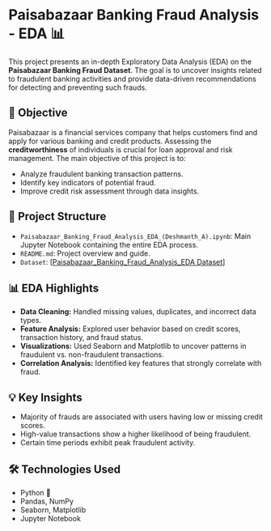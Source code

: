 # Paisabazaar Banking Fraud Analysis - EDA 📊

This project presents an in-depth Exploratory Data Analysis (EDA) on the **Paisabazaar Banking Fraud Dataset**. The goal is to uncover insights related to fraudulent banking activities and provide data-driven recommendations for detecting and preventing such frauds.

## 📌 Objective

Paisabazaar is a financial services company that helps customers find and apply for various banking and credit products. Assessing the **creditworthiness** of individuals is crucial for loan approval and risk management. The main objective of this project is to:

- Analyze fraudulent banking transaction patterns.
- Identify key indicators of potential fraud.
- Improve credit risk assessment through data insights.

## 📁 Project Structure

- `Paisabazaar_Banking_Fraud_Analysis_EDA_(Deshmanth_A).ipynb`: Main Jupyter Notebook containing the entire EDA process.
- `README.md`: Project overview and guide.
- `Dataset`: [[Paisabazaar_Banking_Fraud_Analysis_EDA Dataset](https://drive.google.com/file/d/1P7f1fa0v3hmp5Lc3pbzfVRKOoxY9B66B/view)]

## 📊 EDA Highlights

- **Data Cleaning:** Handled missing values, duplicates, and incorrect data types.
- **Feature Analysis:** Explored user behavior based on credit scores, transaction history, and fraud status.
- **Visualizations:** Used Seaborn and Matplotlib to uncover patterns in fraudulent vs. non-fraudulent transactions.
- **Correlation Analysis:** Identified key features that strongly correlate with fraud.

## 💡 Key Insights

- Majority of frauds are associated with users having low or missing credit scores.
- High-value transactions show a higher likelihood of being fraudulent.
- Certain time periods exhibit peak fraudulent activity.

## 🛠️ Technologies Used

- Python 🐍
- Pandas, NumPy
- Seaborn, Matplotlib
- Jupyter Notebook
